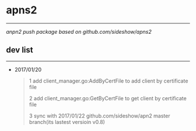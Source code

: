 # apns2 #
---
*anpn2 push package based on github.com/sideshow/apns2*

## dev list ##
---

- 2017/01/20
    > 1 add client_manager.go:AddByCertFile to add client by certificate file
	>
    > 2 add client_manager.go:GetByCertFile to get client by certificate file
	>
	> 3 sync with 2017/01/22 github.com/sideshow/apn2 master branch(its lastest versioin v0.8)
